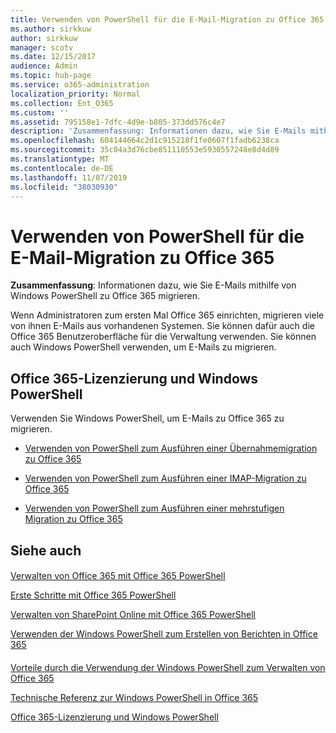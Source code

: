 ```yaml
---
title: Verwenden von PowerShell für die E-Mail-Migration zu Office 365
ms.author: sirkkuw
author: sirkkuw
manager: scotv
ms.date: 12/15/2017
audience: Admin
ms.topic: hub-page
ms.service: o365-administration
localization_priority: Normal
ms.collection: Ent_O365
ms.custom: ''
ms.assetid: 795158e1-7dfc-4d9e-b805-373dd576c4e7
description: 'Zusammenfassung: Informationen dazu, wie Sie E-Mails mithilfe von Windows PowerShell zu Office 365 migrieren.'
ms.openlocfilehash: 604144664c2d1c915218f1fe0607f1fadb6238ca
ms.sourcegitcommit: 35c04a3d76cbe851110553e5930557248e8d4d89
ms.translationtype: MT
ms.contentlocale: de-DE
ms.lasthandoff: 11/07/2019
ms.locfileid: "38030930"
---
```

# <a name="use-powershell-for-email-migration-to-office-365"></a>Verwenden von PowerShell für die E-Mail-Migration zu Office 365

 **Zusammenfassung**: Informationen dazu, wie Sie E-Mails mithilfe von Windows PowerShell zu Office 365 migrieren.
  
Wenn Administratoren zum ersten Mal Office 365 einrichten, migrieren viele von ihnen E-Mails aus vorhandenen Systemen. Sie können dafür auch die Office 365 Benutzeroberfläche für die Verwaltung verwenden. Sie können auch Windows PowerShell verwenden, um E-Mails zu migrieren.
  
## <a name="office-365-licensing-and-windows-powershell"></a>Office 365-Lizenzierung und Windows PowerShell

Verwenden Sie Windows PowerShell, um E-Mails zu Office 365 zu migrieren. 
  
- [Verwenden von PowerShell zum Ausführen einer Übernahmemigration zu Office 365](use-powershell-to-perform-a-cutover-migration-to-office-365.md)
    
- [Verwenden von PowerShell zum Ausführen einer IMAP-Migration zu Office 365](use-powershell-to-perform-an-imap-migration-to-office-365.md)
    
- [Verwenden von PowerShell zum Ausführen einer mehrstufigen Migration zu Office 365](use-powershell-to-perform-a-staged-migration-to-office-365.md)
    
## <a name="see-also"></a>Siehe auch

#### 

[Verwalten von Office 365 mit Office 365 PowerShell](manage-office-365-with-office-365-powershell.md)
  
[Erste Schritte mit Office 365 PowerShell](getting-started-with-office-365-powershell.md)
  
[Verwalten von SharePoint Online mit Office 365 PowerShell](manage-sharepoint-online-with-office-365-powershell.md)
  
[Verwenden der Windows PowerShell zum Erstellen von Berichten in Office 365](use-windows-powershell-to-create-reports-in-office-365.md)
#### 

[Vorteile durch die Verwendung der Windows PowerShell zum Verwalten von Office 365](https://technet.microsoft.com/library/15144a50-453e-4cd5-befd-bc6736697967.aspx)
  
[Technische Referenz zur Windows PowerShell in Office 365](https://technet.microsoft.com/library/10d5c66a-7579-4319-aaa5-7a5e21d49cea.aspx)
  
[Office 365-Lizenzierung und Windows PowerShell](https://technet.microsoft.com/library/6ca0e430-f7ba-4184-becf-14c6c5c8dde5.aspx)

